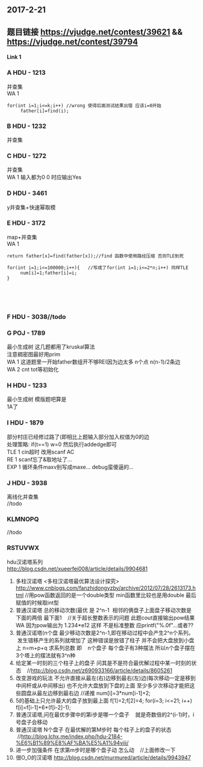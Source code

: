 ## 2017-2-21
## 题目链接 https://vjudge.net/contest/39621 && https://vjudge.net/contest/39794

#### Link 1
    
### A HDU - 1213</br>
并查集</br>
WA 1 </br> 
    
    for(int i=1;i<=k;i++) //wrong 使得后面测试结果出错 应该i=0开始
         father[i]=find(i);
    
    
### B HDU - 1232</br>
并查集

### C HDU - 1272</br>
并查集</br>
WA 1 输入都为0 0 时应输出Yes

### D HDU - 3461
y并查集+快速幂取模</br>

### E HDU - 3172
map+并查集</br>
WA 1
    
    
    
    return father[x]=find(father[x]);//find 函数中使用路经压缩 否则TLE到死
    
    for(int i=1;i<=100000;i++){   //写成了for(int i=1;i<=2*n;i++) 同样TLE
         num[i]=1;father[i]=i;
    }
    
    
    
    
    
### F HDU - 3038//todo

### G POJ - 1789
最小生成树 这几题都用了kruskal算法</br>
注意稠密图最好用prim </br>
WA 1 这道题里一开始father数组开不够RE(因为边太多 n个点 n(n-1)/2条边</br>
WA 2 cnt tot等初始化

### H HDU - 1233 
最小生成树 模版题吧算是</br>
1A了

### I HDU - 1879
部分村庄已经修过路了(即相比上题输入部分加入权值为0的边</br>
处理策略: if(t==1) w=0 然后执行addedge即可</br>
TLE 1 cin超时 改用scanf AC</br>
RE 1 scanf忘了&取地址了...</br>
EXP 1 循环条件maxv别写成maxe... debug蛮傻逼的...</br>

### J HDU - 3938
离线化并查集</br>
//todo

### KLMNOPQ
//todo

### RSTUVWX
hdu汉诺塔系列</br>
http://blog.csdn.net/xueerfei008/article/details/9904681
 1. 多柱汉诺塔 <多柱汉诺塔最优算法设计探究> http://www.cnblogs.com/fanzhidongyzby/archive/2012/07/28/2613173.html
    //用pow函数返回的是一个double类型 min函数里比较也是用double 最后赋值的时候取int型 
 2. 普通汉诺塔 总的移动次数(最优 是 2^n-1  相邻的俩盘子上面盘子移动次数是下面的两倍 最下面1
    //关于超长整数表示的问题 此题cout直接输出pow结果WA 因为pow输出为 1.234*e12 这样 不是标准整数 应printf("%.0f"...或者??
 3. 普通汉诺塔(n个盘 最少移动次数是2^n-1,即在移动过程中会产生2^n个系列。
    发生错移产生的系列就增加了 这种错误是放错了柱子 并不会把大盘放到小盘上 n=m+p+q 求系列总数 即
    n个盘子 每个盘子有3种摆法 所以n个盘子摆在3个塔上的摆法就有3^n种
 4. 给定某一时刻的三个柱子上的盘子 问其是不是符合最优解过程中某一时刻的状态
    //http://blog.csdn.net/z690933166/article/details/8605261
 5. 改变游戏的玩法 不允许直接从最左(右)边移到最右(左)边(每次移动一定是移到中间杆或从中间移出) 也不允许大盘放到下盘的上面 
    至少多少次移动才能把这些圆盘从最左边移到最右边
    //递推 num[i]=3*num[i-1]+2;
 6. 5的基础上只允许最大的盘子放到最上面
    f[1]=2;f[2]=4;
    for(i=3; i<=21; i++) f[i]=f[i-1]+6*(f[i-2]-1);
 7. 普通汉诺塔,问在最优步骤中的第i步是哪一个盘子 
    就是奇数倍的2^(i-1)时，i号盘子会移动
 8. 普通汉诺塔 N个盘子 在最优解的第M步时 每个柱子上的盘子的状态
    //http://blog.lchx.me/index.php/hdu-2184-%E6%B1%89%E8%AF%BA%E5%A1%94viii/
 9. 进一步加强条件 在求第m步时是哪个盘子动 怎么动 
    //上面修改一下
 10. 很O_O的汉诺塔 http://blog.csdn.net/murmured/article/details/9943947


